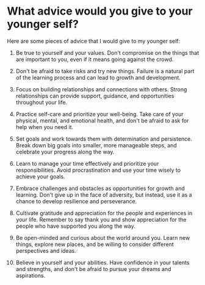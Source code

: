 # What advice would you give to your younger self?

Here are some pieces of advice that I would give to my younger self:

1. Be true to yourself and your values. Don't compromise on the things that are important to you, even if it means going against the crowd.
    
2. Don't be afraid to take risks and try new things. Failure is a natural part of the learning process and can lead to growth and development.
    
3. Focus on building relationships and connections with others. Strong relationships can provide support, guidance, and opportunities throughout your life.
    
4. Practice self-care and prioritize your well-being. Take care of your physical, mental, and emotional health, and don't be afraid to ask for help when you need it.
    
5. Set goals and work towards them with determination and persistence. Break down big goals into smaller, more manageable steps, and celebrate your progress along the way.
    
6. Learn to manage your time effectively and prioritize your responsibilities. Avoid procrastination and use your time wisely to achieve your goals.
    
7. Embrace challenges and obstacles as opportunities for growth and learning. Don't give up in the face of adversity, but instead, use it as a chance to develop resilience and perseverance.
    
8. Cultivate gratitude and appreciation for the people and experiences in your life. Remember to say thank you and show appreciation for the people who have supported you along the way.
    
9. Be open-minded and curious about the world around you. Learn new things, explore new places, and be willing to consider different perspectives and ideas.
    
10. Believe in yourself and your abilities. Have confidence in your talents and strengths, and don't be afraid to pursue your dreams and aspirations.